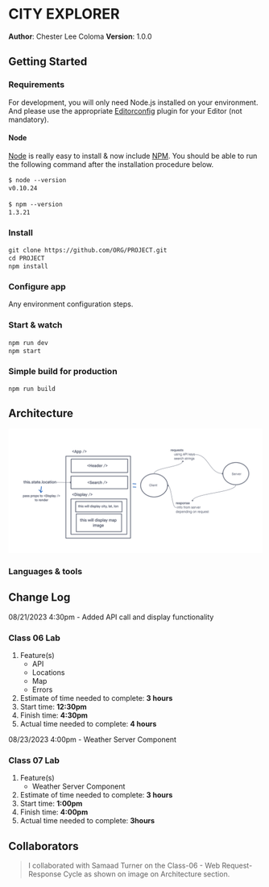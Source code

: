 # CITY EXPLORER

**Author**: Chester Lee Coloma
**Version**: 1.0.0

## Getting Started

### Requirements

For development, you will only need Node.js installed on your environment.
And please use the appropriate [Editorconfig](http://editorconfig.org/) plugin for your Editor (not mandatory).

#### Node

[Node](http://nodejs.org/) is really easy to install & now include [NPM](https://npmjs.org/).
You should be able to run the following command after the installation procedure
below.

    $ node --version
    v0.10.24

    $ npm --version
    1.3.21

### Install

    git clone https://github.com/ORG/PROJECT.git
    cd PROJECT
    npm install

### Configure app

Any environment configuration steps.

### Start & watch

    npm run dev
    npm start

### Simple build for production

    npm run build

## Architecture
![Class 06 - Web Request-Response Cycle](/public/class-06-web-request-response-cycle.png)

### Languages & tools

## Change Log
08/21/2023 4:30pm - Added API call and display functionality
### Class 06 Lab
1. Feature(s)
    * API
    * Locations
    * Map
    * Errors
2. Estimate of time needed to complete: **3 hours**
3. Start time: **12:30pm**
4. Finish time: **4:30pm**
5. Actual time needed to complete: **4 hours**

08/23/2023 4:00pm - Weather Server Component
### Class 07 Lab
1. Feature(s)
    * Weather Server Component
2. Estimate of time needed to complete: **3 hours**
3. Start time: **1:00pm**
4. Finish time: **4:00pm**
5. Actual time needed to complete: **3hours**

## Collaborators
> I collaborated with Samaad Turner on the Class-06 - Web Request-Response Cycle as shown on image on Architecture section.